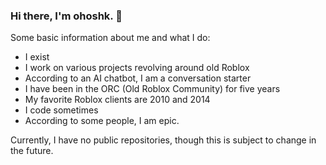 ### Hi there, I'm ohoshk. 👋
Some basic information about me and what I do:
- I exist
- I work on various projects revolving around old Roblox
- According to an AI chatbot, I am a conversation starter
- I have been in the ORC (Old Roblox Community) for five years
- My favorite Roblox clients are 2010 and 2014
- I code sometimes
- According to some people, I am epic.

Currently, I have no public repositories, though this is subject to change in the future.

<!--
**ohoshk/ohoshk** is a ✨ _special_ ✨ repository because its `README.md` (this file) appears on your GitHub profile.

Here are some ideas to get you started:

- 🔭 I’m currently working on ...
- 🌱 I’m currently learning ...
- 👯 I’m looking to collaborate on ...
- 🤔 I’m looking for help with ...
- 💬 Ask me about ...
- 📫 How to reach me: ...
- 😄 Pronouns: ...
- ⚡ Fun fact: ...
-->
